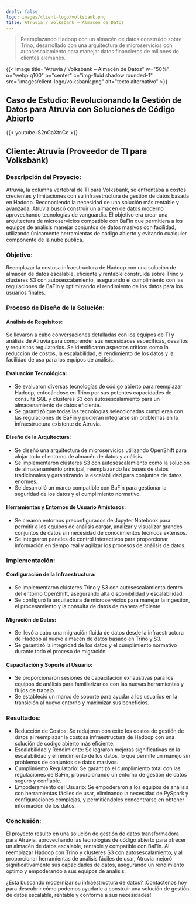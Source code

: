 ```yaml
---
draft: false
logo: images/client-logo/volksbank.png
title: Atruvia / Volksbank – Almacén de Datos
---
```


> Reemplazando Hadoop con un almacén de datos construido sobre Trino, desarrollado con una arquitectura de microservicios con autosescalamiento para manejar datos financieros de millones de clientes alemanes.

{{< image title="Atruvia / Volksbank – Almacén de Datos" w="50%" o="webp q100" p="center" c="img-fluid shadow rounded-1" src="images/client-logo/volksbank.png" alt="texto alternativo" >}}

## Caso de Estudio: Revolucionando la Gestión de Datos para Atruvia con Soluciones de Código Abierto

{{< youtube iS2nGaXtnCc >}}

## Cliente: Atruvia (Proveedor de TI para Volksbank)

### Descripción del Proyecto:

Atruvia, la columna vertebral de TI para Volksbank, se enfrentaba a costos crecientes y limitaciones con su infraestructura de gestión de datos basada en Hadoop. Reconociendo la necesidad de una solución más rentable y avanzada, Atruvia buscó construir un almacén de datos moderno aprovechando tecnologías de vanguardia. El objetivo era crear una arquitectura de microservicios compatible con BaFin que permitiera a los equipos de análisis manejar conjuntos de datos masivos con facilidad, utilizando únicamente herramientas de código abierto y evitando cualquier componente de la nube pública.

### Objetivo:

Reemplazar la costosa infraestructura de Hadoop con una solución de almacén de datos escalable, eficiente y rentable construida sobre Trino y clústeres S3 con autosescalamiento, asegurando el cumplimiento con las regulaciones de BaFin y optimizando el rendimiento de los datos para los usuarios finales.

### Proceso de Diseño de la Solución:

#### Análisis de Requisitos:

Se llevaron a cabo conversaciones detalladas con los equipos de TI y análisis de Atruvia para comprender sus necesidades específicas, desafíos y requisitos regulatorios.
Se identificaron aspectos críticos como la reducción de costos, la escalabilidad, el rendimiento de los datos y la facilidad de uso para los equipos de análisis.

#### Evaluación Tecnológica:

- Se evaluaron diversas tecnologías de código abierto para reemplazar Hadoop, enfocándose en Trino por sus potentes capacidades de consulta SQL y clústeres S3 con autosescalamiento para un almacenamiento de datos eficiente.
- Se garantizó que todas las tecnologías seleccionadas cumplieran con las regulaciones de BaFin y pudieran integrarse sin problemas en la infraestructura existente de Atruvia.

#### Diseño de la Arquitectura:

- Se diseñó una arquitectura de microservicios utilizando OpenShift para alojar todo el entorno de almacén de datos y análisis.
- Se implementaron clústeres S3 con autosescalamiento como la solución de almacenamiento principal, reemplazando las bases de datos tradicionales y garantizando la escalabilidad para conjuntos de datos enormes.
- Se desarrolló un marco compatible con BaFin para gestionar la seguridad de los datos y el cumplimiento normativo.

#### Herramientas y Entornos de Usuario Amistosos:

- Se crearon entornos preconfigurados de Jupyter Notebook para permitir a los equipos de análisis cargar, analizar y visualizar grandes conjuntos de datos sin necesidad de conocimientos técnicos extensos.
- Se integraron paneles de control interactivos para proporcionar información en tiempo real y agilizar los procesos de análisis de datos.

### Implementación:

#### Configuración de la Infraestructura:

- Se implementaron clústeres Trino y S3 con autosescalamiento dentro del entorno OpenShift, asegurando alta disponibilidad y escalabilidad.
- Se configuró la arquitectura de microservicios para manejar la ingestión, el procesamiento y la consulta de datos de manera eficiente.

#### Migración de Datos:

- Se llevó a cabo una migración fluida de datos desde la infraestructura de Hadoop al nuevo almacén de datos basado en Trino y S3.
- Se garantizó la integridad de los datos y el cumplimiento normativo durante todo el proceso de migración.

#### Capacitación y Soporte al Usuario:

- Se proporcionaron sesiones de capacitación exhaustivas para los equipos de análisis para familiarizarlos con las nuevas herramientas y flujos de trabajo.
- Se estableció un marco de soporte para ayudar a los usuarios en la transición al nuevo entorno y maximizar sus beneficios.

### Resultados:

- Reducción de Costos: Se redujeron con éxito los costos de gestión de datos al reemplazar la costosa infraestructura de Hadoop con una solución de código abierto más eficiente.
- Escalabilidad y Rendimiento: Se lograron mejoras significativas en la escalabilidad y el rendimiento de los datos, lo que permite un manejo sin problemas de conjuntos de datos masivos.
- Cumplimiento Regulatorio: Se garantizó el cumplimiento total con las regulaciones de BaFin, proporcionando un entorno de gestión de datos seguro y confiable.
- Empoderamiento del Usuario: Se empoderaron a los equipos de análisis con herramientas fáciles de usar, eliminando la necesidad de PySpark y configuraciones complejas, y permitiéndoles concentrarse en obtener información de los datos.

### Conclusión:

El proyecto resultó en una solución de gestión de datos transformadora para Atruvia, aprovechando las tecnologías de código abierto para ofrecer un almacén de datos escalable, rentable y compatible con BaFin. Al reemplazar Hadoop con Trino y clústeres S3 con autosescalamiento, y al proporcionar herramientas de análisis fáciles de usar, Atruvia mejoró significativamente sus capacidades de datos, asegurando un rendimiento óptimo y empoderando a sus equipos de análisis.

¿Está buscando modernizar su infraestructura de datos? ¡Contáctenos hoy para descubrir cómo podemos ayudarle a construir una solución de gestión de datos escalable, rentable y conforme a sus necesidades!
